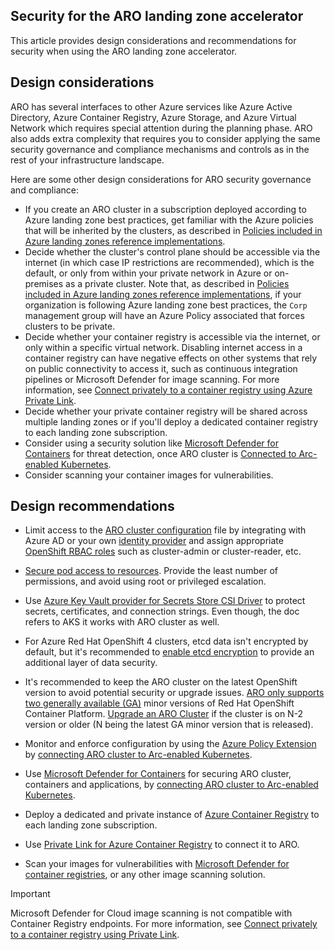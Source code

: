 ## Security for the ARO landing zone accelerator

This article provides design considerations and recommendations for security when using the ARO landing zone accelerator.

## Design considerations

ARO has several interfaces to other Azure services like Azure Active Directory, Azure Container Registry, Azure Storage, and Azure Virtual Network which requires special attention during the planning phase. ARO also adds extra complexity that requires you to consider applying the same security governance and compliance mechanisms and controls as in the rest of your infrastructure landscape.

Here are some other design considerations for ARO security governance and compliance:

- If you create an ARO cluster in a subscription deployed according to Azure landing zone best practices, get familiar with the Azure policies that will be inherited by the clusters, as described in [Policies included in Azure landing zones reference implementations](https://github.com/Azure/Enterprise-Scale/blob/main/docs/ESLZ-Policies.md).
- Decide whether the cluster's control plane should be accessible via the internet (in which case IP restrictions are recommended), which is the default, or only from within your private network in Azure or on-premises as a private cluster. Note that, as described in [Policies included in Azure landing zones reference implementations](https://github.com/Azure/Enterprise-Scale/blob/main/docs/ESLZ-Policies.md), if your organization is following Azure landing zone best practices, the `Corp` management group will have an Azure Policy associated that forces clusters to be private.
- Decide whether your container registry is accessible via the internet, or only within a specific virtual network. Disabling internet access in a container registry can have negative effects on other systems that rely on public connectivity to access it, such as continuous integration pipelines or Microsoft Defender for image scanning. For more information, see [Connect privately to a container registry using Azure Private Link](/azure/container-registry/container-registry-private-link).
- Decide whether your private container registry will be shared across multiple landing zones or if you'll deploy a dedicated container registry to each landing zone subscription.
- Consider using a security solution like [Microsoft Defender for Containers](/azure/defender-for-cloud/defender-for-containers-introduction) for threat detection, once ARO cluster is [Connected to Arc-enabled Kubernetes](/azure/azure-arc/kubernetes/quickstart-connect-cluster).
- Consider scanning your container images for vulnerabilities.

## Design recommendations

- Limit access to the [ARO cluster configuration](/azure/openshift/configure-azure-ad-cli) file by integrating with Azure AD or your own [identity provider](https://docs.openshift.com/container-platform/4.10/authentication/identity_providers/configuring-ldap-identity-provider.html) and assign appropriate [OpenShift RBAC roles](https://docs.openshift.com/container-platform/4.10/authentication/using-rbac.html) such as cluster-admin or cluster-reader, etc.
- [Secure pod access to resources](/azure/aks/developer-best-practices-pod-security#secure-pod-access-to-resources). Provide the least number of permissions, and avoid using root or privileged escalation.
- Use [Azure Key Vault provider for Secrets Store CSI Driver](/azure/aks/csi-secrets-store-driver) to protect secrets, certificates, and connection strings. Even though, the doc refers to AKS it works with ARO cluster as well.
- For Azure Red Hat OpenShift 4 clusters, etcd data isn't encrypted by default, but it's recommended to [enable etcd encryption](https://docs.openshift.com/container-platform/4.10/security/encrypting-etcd.html) to provide an additional layer of data security.
- It's recommended to keep the ARO cluster on the latest OpenShift version to avoid potential security or upgrade issues. [ARO only supports two generally available (GA)](/azure/openshift/support-lifecycle#red-hat-openshift-container-platform-version-support-policy) minor versions of Red Hat OpenShift Container Platform. [Upgrade an ARO Cluster](/azure/openshift/howto-upgrade) if the cluster is on N-2 version or older (N being the latest GA minor version that is released).
- Monitor and enforce configuration by using the [Azure Policy Extension](/azure/governance/policy/concepts/policy-for-kubernetes#install-azure-policy-extension-for-azure-arc-enabled-kubernetes) by [connecting ARO cluster to Arc-enabled Kubernetes](/azure/azure-arc/kubernetes/quickstart-connect-cluster).

- Use [Microsoft Defender for Containers](/azure/defender-for-cloud/defender-for-containers-introduction) for securing ARO cluster, containers and applications, by [connecting ARO cluster to Arc-enabled Kubernetes](/azure/azure-arc/kubernetes/quickstart-connect-cluster).

- Deploy a dedicated and private instance of [Azure Container Registry](/azure/container-registry/) to each landing zone subscription.
- Use [Private Link for Azure Container Registry](/azure/container-registry/container-registry-private-link) to connect it to ARO.
- Scan your images for vulnerabilities with [Microsoft Defender for container registries](/azure/security-center/defender-for-container-registries-introduction), or any other image scanning solution.

> [!IMPORTANT]
> Microsoft Defender for Cloud image scanning is not compatible with Container Registry endpoints. For more information, see [Connect privately to a container registry using Private Link](/azure/container-registry/container-registry-private-link).
